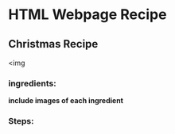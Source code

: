 <h1> HTML Webpage Recipe </h1>
<h2>  Christmas Recipe </h2>

<img
     
     
     
     
 <h3> ingredients: </h3>
 
 <b> include images of each ingredient </b>
 
 
 
 
 
 <h3> Steps: </h3>
 
 <ol>
  
  
